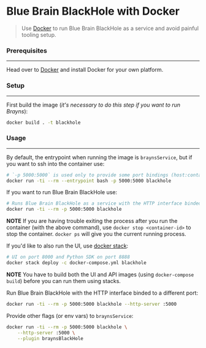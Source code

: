 # Blue Brain BlackHole with Docker

> Use [Docker](https://docs.docker.com) to run Blue Brain BlackHole as a service and avoid painful tooling setup.


### Prerequisites
-----------------
Head over to [Docker](https://docs.docker.com/engine/installation/#supported-platforms) and install Docker for your own platform.


### Setup
---------
First build the image (*it's necessary to do this step if you want to run Brayns*):
```bash
docker build . -t blackhole
```


### Usage
---------
By default, the entrypoint when running the image is `braynsService`, but if you want to ssh into the container use:
```bash
# `-p 5000:5000` is used only to provide some port bindings (host:container) if you want to run and access Brayns from your host while in the container
docker run -ti --rm --entrypoint bash -p 5000:5000 blackhole
```

If you want to run Blue Brain BlackHole use:
```bash
# Runs Blue Brain BlackHole as a service with the HTTP interface binded on port 5000
docker run -ti --rm -p 5000:5000 blackhole
```

**NOTE** If you are having trouble exiting the process after you run the container (with the above command), use `docker stop <container-id>` to stop the container.
`docker ps` will give you the current running process.

If you'd like to also run the UI, use [docker stack](https://docs.docker.com/get-started/part5):
```bash
# UI on port 8000 and Python SDK on port 8888
docker stack deploy -c docker-compose.yml blackhole
```

**NOTE** You have to build both the UI and API images (using `docker-compose build`) before you can run them using stacks.

Run Blue Brain BlackHole with the HTTP interface binded to a different port:
```bash
docker run -ti --rm -p 5000:5000 blackhole --http-server :5000
```

Provide other flags (or env vars) to `braynsService`:
```bash
docker run -ti --rm -p 5000:5000 blackhole \
    --http-server :5000 \
    --plugin braynsBlackHole
```
